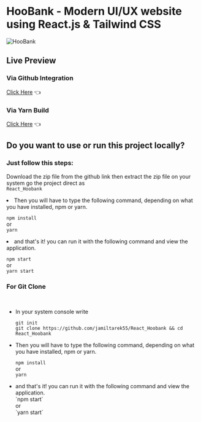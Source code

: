 # HooBank - Modern UI/UX website using React.js & Tailwind CSS

![HooBank](https://i.ibb.co/BK1Hn0x/Screenshot-2022-08-08-at-4-05-48-PM.png)


## Live Preview
  ### Via Github Integration
  [Click Here](https://dynamic-zuccutto-3bec1f.netlify.app/) 👈
  ### Via Yarn Build
  [Click Here](https://peppy-dieffenbachia-13e4cf.netlify.app/) 👈


## Do you want to use or run this project locally?

### Just follow this steps:
Download the zip file from the github link
then extract the zip file on your system 
go the project direct as <br/>`React_Hoobank`
<li>Then you will have to type the following command, depending on what you have installed, npm or yarn.</li>
  
  `npm install`<br/>
    or <br/>
  `yarn`
  <li>and that's it! you can run it with the following command and view the application.</li>

  `npm start`
   <br/>or <br/>
  `yarn start`
  
 ### For Git Clone
 <br/> 

<ul>
  <li>In your system console write </li>
  
  `git init`<br/>
  `git clone https://github.com/jamiltarek55/React_Hoobank && cd React_Hoobank`

  <li>Then you will have to type the following command, depending on what you have installed, npm or yarn.</li>
  
  `npm install`<br/>
    or <br/>
  `yarn`
  <li>and that's it! you can run it with the following command and view the application.</li>
  `npm start`
   <br/> or <br/>
  `yarn start`
</ul>



 
